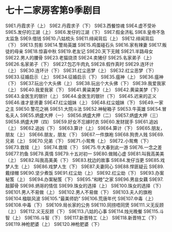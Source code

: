 # 七十二家房客第9季剧目
S9E1.丹霞求子（上）
S9E2.丹霞求子（下）
S9E3.西餐惊魂
S9E4.虚不受补
S9E5.发仔的江湖（上）
S9E6.发仔的江湖（下）
S9E7.假金济私
S9E8.皇帝不急太监急
S9E9.借钱
S9E10.八姑梳头
S9E11.绯闻背后（上）
S9E12.绯闻背后（下）
S9E13.剪影
S9E14.警局英雄
S9E15.鸡蛋碰石头
S9E16.家有辣妻
S9E17.叛徒的母亲
S9E18.惊喜中秋
S9E19.老友记
S9E20.天下无贼
S9E21.半路母女
S9E22.男人的腰骨
S9E23.老猫烧须
S9E24.卖猪仔
S9E25.名家弟子（上）
S9E26.名家弟子（下）
S9E27.包芯牛肉丸
S9E28.假作真时
S9E29.连环计（上）
S9E30.连环计（下）
S9E31.红尘恶梦（上）
S9E32.红尘恶梦（下）
S9E33.征婚启示（上）
S9E34.征婚启示（下）
S9E35.瘟神（上）
S9E36.瘟神（下）
S9E37.玩出个大头佛（上）
S9E38.玩出个大头佛（下）
S9E39.我爱我家（上）
S9E40.我爱我家（下）
S9E41.黄粱美梦（上）
S9E42.黄粱美梦（下）
S9E43.金医生的银针（上）
S9E44.金医生的银针（下）
S9E45.迟来的正义
S9E46.谁才是贤妻
S9E47.红尘姐妹（上）
S9E48.红尘姐妹（下）
S9E49.一家之主
S9E50.警花之祸
S9E51.大院斗法
S9E52.神秘箱子
S9E53.牛英雄
S9E54.冒名夫人
S9E55.炳盛大押（一）
S9E56.炳盛大押（二）
S9E57.炳盛大押（三）
S9E58.炳盛大押（四）
S9E59.好女不忘嫁时衣
S9E60.发财就手
S9E61.追凶（上）
S9E62.追凶（下）
S9E63.算计（上）
S9E64.算计（下）
S9E65.朋友，朋友（上）
S9E66.朋友，朋友（下）
S9E67.一件旗袍
S9E68.狗贵人贱
S9E69.兄弟（上）
S9E70.兄弟（下）
S9E71.小鸳鸯（上）
S9E72.小鸳鸯（下）
S9E73.救赎（上）
S9E74.救赎（下）
S9E75.牛大春到此一游
S9E76.一念之差
S9E77.钓鱼
S9E78.真情
S9E79.十五对初一
S9E80.做贼心虚
S9E81.叫我高美美（上）
S9E82.叫我高美美（下）
S9E83.枕边的故事
S9E84.发仔当更
S9E85.戏梦人生（上）
S9E86.戏梦人生（下）
S9E87.夫妻同心
S9E88.悍匪疑云
S9E89.戴绿帽
S9E90.坚少煮饭
S9E91.红尘劫（上）
S9E92.红尘劫（下）
S9E93.办案秘笈（上）
S9E94.办案秘笈（下）
S9E95.“和睦”之家
S9E96.男韭女藕
S9E97.敲脚骨
S9E98.炳哥的情信
S9E99.珠女的选择（上）
S9E100.珠女的选择（下）
S9E101.男人不易做（上）
S9E102.男人不易做（下）
S9E103.夫人的旗袍
S9E104.楹联风波
S9E105.“最美师奶”
S9E106.荒唐年代
S9E107.中毒（上）
S9E108.中毒（下）
S9E109.局长家的公务
S9E110.同捞唔同煲
S9E111.义无反顾（上）
S9E112.义无反顾（下）
S9E113.八姑的心事
S9E114.烛光晚餐
S9E115.斗智（上）
S9E116.斗智（下）
S9E117.新晋特工（上）
S9E118.新晋特工（下）
S9E119.神枪肥婆（上）
S9E120.神枪肥婆（下）
<!-- 内容基于[闲看蜜蜂由蜜意]整理内容进行二次整理 https://space.bilibili.com/512513078 出处：bilibili -->